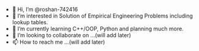 - 👋 Hi, I’m @roshan-742416
- 👀 I’m interested in Solution of Empirical Engineering Problems including lookup tables.
- 🌱 I’m currently learning C++/OOP, Python and planning much more.
- 💞️ I’m looking to collaborate on ...(will add later)
- 📫 How to reach me ...(will add later)

<!---
 roshan-742416/roshan-742416 is a ✨ special ✨ repository because its `README.md` (this file) appears on your GitHub profile.
You can click the Preview link to take a look at your changes.
--->
